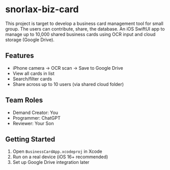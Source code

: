 # snorlax-biz-card
This project is target to develop a business card management tool for small group. The users can contribute, share, the database.
An iOS SwiftUI app to manage up to 10,000 shared business cards using OCR input and cloud storage (Google Drive).

## Features
- iPhone camera → OCR scan → Save to Google Drive
- View all cards in list
- Search/filter cards
- Share across up to 10 users (via shared cloud folder)

## Team Roles
- Demand Creator: You
- Programmer: ChatGPT
- Reviewer: Your Son

## Getting Started
1. Open `BusinessCardApp.xcodeproj` in Xcode
2. Run on a real device (iOS 16+ recommended)
3. Set up Google Drive integration later

